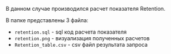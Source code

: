 В данном случае производился расчет показателя Retention.

В папке представлены 3 файла: 
- `retention.sql` - sql код расчета показателя
- `retention.png` - визуализация полученных расчетов
- `Retention_table.csv` - csv файл результата запроса
